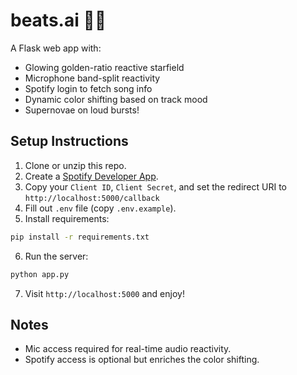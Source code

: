 
# beats.ai 🌌🎵

A Flask web app with:
- Glowing golden-ratio reactive starfield
- Microphone band-split reactivity
- Spotify login to fetch song info
- Dynamic color shifting based on track mood
- Supernovae on loud bursts!

## Setup Instructions

1. Clone or unzip this repo.
2. Create a [Spotify Developer App](https://developer.spotify.com/dashboard/).
3. Copy your `Client ID`, `Client Secret`, and set the redirect URI to `http://localhost:5000/callback`
4. Fill out `.env` file (copy `.env.example`).
5. Install requirements:

```bash
pip install -r requirements.txt
```

6. Run the server:

```bash
python app.py
```

7. Visit `http://localhost:5000` and enjoy!

## Notes
- Mic access required for real-time audio reactivity.
- Spotify access is optional but enriches the color shifting.
